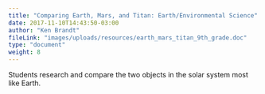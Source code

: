 ```yaml
---
title: "Comparing Earth, Mars, and Titan: Earth/Environmental Science"
date: 2017-11-10T14:43:50-03:00
author: "Ken Brandt"
fileLink: "images/uploads/resources/earth_mars_titan_9th_grade.doc"
type: "document"
weight: 8
---
```


Students research and compare the two objects in the solar system most like Earth.
